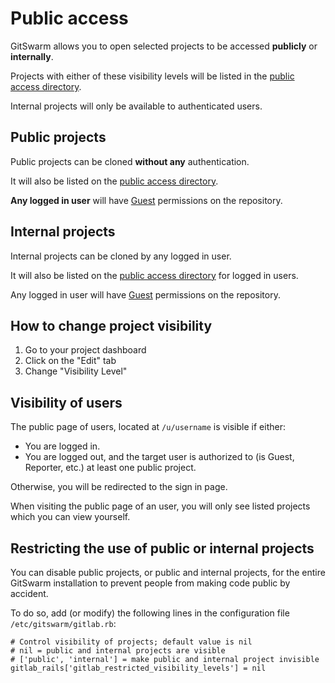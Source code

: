 # Public access

GitSwarm allows you to open selected projects to be accessed **publicly**
or **internally**.

Projects with either of these visibility levels will be listed in the
[public access directory](/public).

Internal projects will only be available to authenticated users.

## Public projects

Public projects can be cloned **without any** authentication.

It will also be listed on the [public access directory](/public).

**Any logged in user** will have [Guest](../permissions/permissions.md)
permissions on the repository.

## Internal projects

Internal projects can be cloned by any logged in user.

It will also be listed on the [public access directory](/public) for logged
in users.

Any logged in user will have [Guest](../permissions/permissions.md)
permissions on the repository.

## How to change project visibility

1. Go to your project dashboard
1. Click on the "Edit" tab
1. Change "Visibility Level"

## Visibility of users

The public page of users, located at `/u/username` is visible if either:

- You are logged in.
- You are logged out, and the target user is authorized to (is Guest,
  Reporter, etc.) at least one public project.

Otherwise, you will be redirected to the sign in page.

When visiting the public page of an user, you will only see listed projects which you can view yourself.

## Restricting the use of public or internal projects

You can disable public projects, or public and internal projects, for the
entire GitSwarm installation to prevent people from making code public by
accident.

To do so, add (or modify) the following lines in the configuration file
`/etc/gitswarm/gitlab.rb`:

```
# Control visibility of projects; default value is nil
# nil = public and internal projects are visible
# ['public', 'internal'] = make public and internal project invisible
gitlab_rails['gitlab_restricted_visibility_levels'] = nil
```
